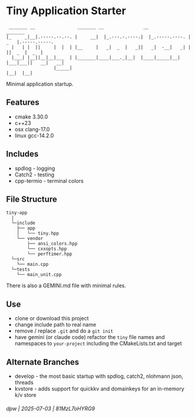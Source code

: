 # Tiny Application Starter

```
 _______ __                _______ __               __                _______              
|_     _|__|.-----.--.--. |     __|  |_.---.-.----.|  |_.-----.----. |   _   |.-----.-----.
  |   | |  ||     |  |  | |__     |   _|  _  |   _||   _|  -__|   _| |       ||  _  |  _  |
  |___| |__||__|__|___  | |_______|____|___._|__|  |____|_____|__|   |___|___||   __|   __|
                  |_____|                                                     |__|  |__|   
```

Minimal application startup.

## Features

* cmake 3.30.0
* c++23
* osx clang-17.0
* linux gcc-14.2.0
 
## Includes

* spdlog - logging
* Catch2 - testing
* cpp-termio - terminal colors

## File Structure

```
tiny-app
  | 
  └─include
    ├── app
    │   └── tiny.hpp
    └── vendor
        ├── ansi_colors.hpp
        └── cxxopts.hpp
        └── perftimer.hpp
  └─src
    └── main.cpp
  └─tests
    └── main_unit.cpp
```

There is also a GEMINI.md file with minimal rules.

## Use

* clone or download this project
* change include path to real name
* remove / replace `.git` and do a `git init`
* have gemini (or claude code) refactor the `tiny` file names and namespaces to `your-project` including the CMakeLists.txt and target

## Alternate Branches

* develop - the most basic startup with spdlog, catch2, nlohmann json, threads
* kvstore - adds support for quickkv and domainkeys for an in-memory k/v store

###### dpw | 2025-07-03 | 81MzL7oHYRG9

